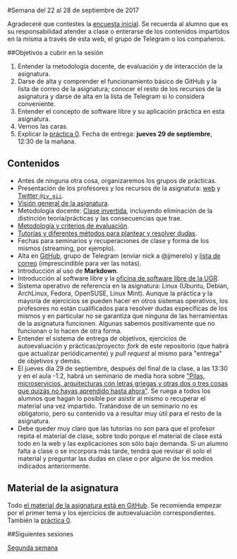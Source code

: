 #Semana del 22 al 28 de septiembre de 2017

Agradeceré que contestes la
[encuesta inicial](https://docs.google.com/forms/d/e/1FAIpQLScrXjpKIEqnrJ356npEWbdARvy00HnNT3EB3EUwU8cfExvqtw/viewform). Se
recuerda al alumno que es su responsabilidad atender a clase o
enterarse de los contenidos impartidos en la misma a través de esta web, el grupo de Telegram o los compañeros. 


##Objetivos a cubrir en la sesión

1. Entender la metodología docente, de evaluación y de interacción de la asignatura.
2. Darse de alta y comprender el funcionamiento básico de GitHub y la lista de correo de la asignatura; conocer el resto de los recursos de la asignatura y darse de alta en la lista de Telegram si lo considera conveniente.
2. Entender el concepto de software libre y su aplicación práctica en esta asignatura.
3. Vernos las caras.
4. Explicar la
   [práctica 0](http://jj.github.io/IV/documentos/proyecto/0.Repositorio). Fecha
   de entrega: **jueves 29 de septiembre**, 12:30 de la mañana. 


## Contenidos
* Antes de ninguna otra cosa, organizaremos los grupos de prácticas. 
* Presentación de los profesores y los recursos de la asignatura: [web](http://jj.github.io/IV) y [Twitter `@iv_gii`](http://twitter.com/iv_gii).
* [Visión general de la asignatura](http://grados.ugr.es/informatica/pages/infoacademica/guias_docentes/espti/infraestructuravirtual).
* Metodología docente: [Clase invertida](http://www.tecnologiasparalaeducacion.es/la-clase-inversa-flip-classroom-tecnologias/), incluyendo eliminación de la distinción teoría/prácticas y las consecuencias que trae.
* [Metodología y criterios de evaluación](../Metodología_y_criterios_de_evaluación.md).
* [Tutorías y diferentes métodos para plantear y resolver dudas](https://github.com/JJ/IV16-17/issues).
* Fechas para seminarios y recuperaciones de clase y forma de los mismos (streaming, por ejemplo).
* Alta en [GitHub](http://github.com), grupo de Telegram (enviar nick a @jjmerelo) y [lista de correo](https://groups.google.com/d/forum/iv-ugr-2016) (imprescindible para ver las notas).
* Introducción al uso de **Markdown**.
* Introducción al software libre y la [oficina de software libre de la UGR](http://osl.ugr.es).
* Sistema operativo de referencia en la asignatura: Linux (Ubuntu,
  Debian, ArchLinux, Fedora, OpenSUSE, Linux Mint). Aunque la práctica y la mayoría de ejercicios se pueden hacer en otros sistemas operativos, los profesores no están cualificados para resolver dudas específicas de los mismos y en particular no se garantiza que ninguna de las herramientas de la asignatura funcionen. Algunas sabemos positivamente que no funcionan o lo hacen de otra forma.
* Entender el sistema de entrega de objetivos, ejercicios de
  autoevaluación y prácticas/proyecto: *fork* de este repositorio (que
  habrá que actualizar periódicamente) y *pull request* al mismo para
  "entrega" de objetivos y demás. 
* El jueves día 29 de septiembre, después del final de la clase, a las
  13:30 y en el aula -1.2, habrá un
  seminario de media hora sobre ["Pilas, microservicios, arquitecturas con letras griegas y otras dos o tres cosas que quizás no hayas aprendido hasta ahora"](http://www.meetup.com/es-ES/Granada-Geek/events/234060868/). Se ruega a todos los alumnos que hagan lo
  posible por asistir al mismo o recuperar el material una vez
  impartido. Tratándose de un seminario no es obligatorio, pero su
  contenido va a resultar muy útil para el resto de la asignatura.
* Debe queder muy claro que las tutorías no son para que el profesor repita el material de clase, sobre todo porque el material de clase está todo en la web y las explicaciones son sólo bajo demanda. Si un alumno falta a clase o se incorpora más tarde, tendrá que revisar él solo el material y preguntar las dudas en clase o por alguno de los medios indicados anteriormente. 

## Material de la asignatura

Todo
[el material de la asignatura está en GitHub](http://jj.github.io/IV). Se
recomienda empezar por el primer tema y los ejercicios de
autoevaluación correspondientes. También la
[práctica 0](http://jj.github.io/IV/documentos/proyecto/0.Repositorio). 

##Siguientes sesiones

[Segunda semana](2-semana.md)

